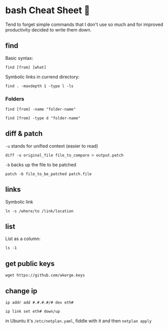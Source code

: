 # bash  Cheat Sheet :shit:

Tend to forget simple commands that I don't use so much and for improved productivity decided to write them down.

## find

Basic syntax:

`find [from] [what]`

Symbolic links in currend directory:

`find . -maxdepth 1 -type l -ls`

### Folders

`find [from] -name "folder-name"`

`find [from] -type d "folder-name"`

## diff & patch

`-u` stands for unified context (easier to read)

`diff -u original_file file_to_compare > output.patch`

`-b` backs up the file to be patched

`patch -b file_to_be_patched patch.file`

## links

Symbolic link

`ln -s /where/to /link/location`

## list

List as a column:

`ls -1`

## get public keys

`wget https://github.com/akerge.keys`

## change ip

`ip addr add #.#.#.#/# dev eth#`

`ip link set eth# down/up`

in Ubuntu it's `/etc/netplan.yaml`, fiddle with it and then `netplan apply`


